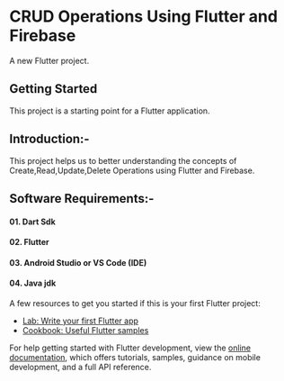 # CRUD Operations Using Flutter and Firebase

A new Flutter project.

## Getting Started

This project is a starting point for a Flutter application.

## Introduction:-
This project helps us to better understanding the concepts of Create,Read,Update,Delete Operations using Flutter and Firebase. 

## Software Requirements:-
#### 01. Dart Sdk
#### 02. Flutter
#### 03. Android Studio or VS Code (IDE)
#### 04. Java jdk



A few resources to get you started if this is your first Flutter project:

- [Lab: Write your first Flutter app](https://docs.flutter.dev/get-started/codelab)
- [Cookbook: Useful Flutter samples](https://docs.flutter.dev/cookbook)

For help getting started with Flutter development, view the
[online documentation](https://docs.flutter.dev/), which offers tutorials,
samples, guidance on mobile development, and a full API reference.
